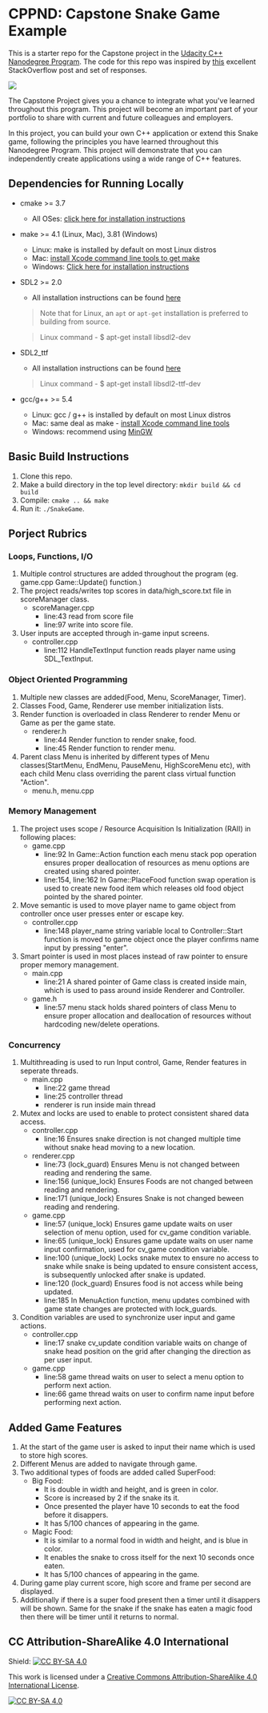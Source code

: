 # CPPND: Capstone Snake Game Example

This is a starter repo for the Capstone project in the [Udacity C++ Nanodegree Program](https://www.udacity.com/course/c-plus-plus-nanodegree--nd213). The code for this repo was inspired by [this](https://codereview.stackexchange.com/questions/212296/snake-game-in-c-with-sdl) excellent StackOverflow post and set of responses.

<img src="snake_game.gif"/>

The Capstone Project gives you a chance to integrate what you've learned throughout this program. This project will become an important part of your portfolio to share with current and future colleagues and employers.

In this project, you can build your own C++ application or extend this Snake game, following the principles you have learned throughout this Nanodegree Program. This project will demonstrate that you can independently create applications using a wide range of C++ features.

## Dependencies for Running Locally
* cmake >= 3.7
  * All OSes: [click here for installation instructions](https://cmake.org/install/)
* make >= 4.1 (Linux, Mac), 3.81 (Windows)
  * Linux: make is installed by default on most Linux distros
  * Mac: [install Xcode command line tools to get make](https://developer.apple.com/xcode/features/)
  * Windows: [Click here for installation instructions](http://gnuwin32.sourceforge.net/packages/make.htm)
* SDL2 >= 2.0
  * All installation instructions can be found [here](https://wiki.libsdl.org/Installation)
  >Note that for Linux, an `apt` or `apt-get` installation is preferred to building from source.

  > Linux command - $ apt-get install libsdl2-dev
* SDL2_ttf
  * All installation instructions can be found [here](https://lazyfoo.net/tutorials/SDL/06_extension_libraries_and_loading_other_image_formats/index.php)
  > Linux command - $ apt-get install libsdl2-ttf-dev 
* gcc/g++ >= 5.4
  * Linux: gcc / g++ is installed by default on most Linux distros
  * Mac: same deal as make - [install Xcode command line tools](https://developer.apple.com/xcode/features/)
  * Windows: recommend using [MinGW](http://www.mingw.org/)

## Basic Build Instructions

1. Clone this repo.
2. Make a build directory in the top level directory: `mkdir build && cd build`
3. Compile: `cmake .. && make`
4. Run it: `./SnakeGame`.

## Porject Rubrics
### Loops, Functions, I/O
1. Multiple control structures are added throughout the program (eg. game.cpp Game::Update() function.)
2. The project reads/writes top scores in data/high_score.txt file in scoreManager class.
    * scoreManager.cpp
      * line:43 read from score file
      * line:97 write into score file.
3. User inputs are accepted through in-game input screens.
    * controller.cpp 
      * line:112 HandleTextInput function reads player name using SDL_TextInput.
### Object Oriented Programming
1. Multiple new classes are added(Food, Menu, ScoreManager, Timer).
2. Classes Food, Game, Renderer use member initialization lists.
3. Render function is overloaded in class Renderer to render Menu or Game as per the game state.
    * renderer.h
      * line:44 Render function to render snake, food.
      * line:45 Render function to render menu.
4. Parent class Menu is inherited by different types of Menu classes(StartMenu, EndMenu, PauseMenu, HighScoreMenu etc), with each child Menu class overriding the parent class virtual function "Action".
    * menu.h, menu.cpp
### Memory Management
1. The project uses scope / Resource Acquisition Is Initialization (RAII) in following places:
    * game.cpp
      * line:92 In Game::Action function each menu stack pop operation ensures proper deallocation of resources as menu options are created using shared pointer.
      * line:154, line:162 In Game::PlaceFood function swap operation is used to create new food item which releases old food object pointed by the shared pointer.
2. Move semantic is used to move player name to game object from controller once user presses enter or escape key.
    * controller.cpp
      * line:148 player_name string variable local to Controller::Start function is moved to game object once the player confirms name input by pressing "enter".
3. Smart pointer is used in most places instead of raw pointer to ensure proper memory management.
    * main.cpp
      * line:21 A shared pointer of Game class is created inside main, which is used to pass around inside Renderer and Controller.
    * game.h
      * line:57 menu stack holds shared pointers of class Menu to ensure proper allocation and deallocation of resources without hardcoding new/delete operations.

### Concurrency
1. Multithreading is used to run Input control, Game, Render features in seperate threads. 
    * main.cpp
      * line:22 game thread
      * line:25 controller thread
      * renderer is run inside main thread
2. Mutex and locks are used to enable to protect consistent shared data access.
    * controller.cpp
      * line:16 Ensures snake direction is not changed multiple time without snake head moving to a new location.
    * renderer.cpp
      * line:73 (lock_guard) Ensures Menu is not changed between reading and rendering the same.
      * line:156 (unique_lock) Ensures Foods are not changed between reading and rendering.
      * line:171 (unique_lock) Ensures Snake is not changed beween reading and rendering.
    * game.cpp
      * line:57 (unique_lock) Ensures game update waits on user selection of menu option, used for cv_game condition variable.
      * line:65 (unique_lock) Ensures game update waits on user name input confirmation, used for cv_game condition variable.
      * line:100 (unique_lock) Locks snake mutex to ensure no access to snake while snake is being updated to ensure consistent access, is subsequently unlocked after snake is updated.
      * line:120 (lock_guard) Ensures food is not access while being updated.
      * line:185 In MenuAction function, menu updates combined with game state changes are protected with lock_guards.
3. Condition variables are used to synchronize user input and game actions.
    * controller.cpp
      * line:17 snake cv_update condition variable waits on change of snake head position on the grid after changing the direction as per user input.
    * game.cpp
      * line:58 game thread waits on user to select a menu option to perform next action.
      * line:66 game thread waits on user to confirm name input before performing next action.

## Added Game Features
1. At the start of the game user is asked to input their name which is used to store high scores.
2. Different Menus are added to navigate through game.
3. Two additional types of foods are added called SuperFood:
    * Big Food: 
      * It is double in width and height, and is green in color.
      * Score is increased by 2 if the snake its it.
      * Once presented the player have 10 seconds to eat the food before it disappers.
      * It has 5/100 chances of appearing in the game.
    * Magic Food:
      * It is similar to a normal food in width and height, and is blue in color.
      * It enables the snake to cross itself for the next 10 seconds once eaten.
      * It has 5/100 chances of appearing in the game.
4. During game play current score, high score and frame per second are displayed.
5. Additionally if there is a super food present then a timer until it disappers will be shown. Same for the snake if the snake has eaten a magic food then there will be timer until it returns to normal.


## CC Attribution-ShareAlike 4.0 International


Shield: [![CC BY-SA 4.0][cc-by-sa-shield]][cc-by-sa]

This work is licensed under a
[Creative Commons Attribution-ShareAlike 4.0 International License][cc-by-sa].

[![CC BY-SA 4.0][cc-by-sa-image]][cc-by-sa]

[cc-by-sa]: http://creativecommons.org/licenses/by-sa/4.0/
[cc-by-sa-image]: https://licensebuttons.net/l/by-sa/4.0/88x31.png
[cc-by-sa-shield]: https://img.shields.io/badge/License-CC%20BY--SA%204.0-lightgrey.svg

